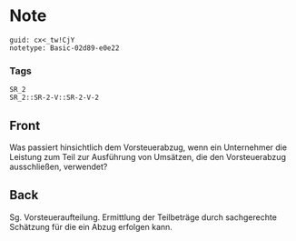 # Note
```
guid: cx<_tw!CjY
notetype: Basic-02d89-e0e22
```

### Tags
```
SR_2
SR_2::SR-2-V::SR-2-V-2
```

## Front
Was passiert hinsichtlich dem Vorsteuerabzug, wenn ein Unternehmer die Leistung zum Teil zur Ausführung von Umsätzen, die den Vorsteuerabzug ausschließen, verwendet?

## Back
Sg. Vorsteueraufteilung. Ermittlung der Teilbeträge durch sachgerechte Schätzung für die ein Abzug erfolgen kann.
